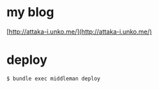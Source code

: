 # my blog

[http://attaka-i.unko.me/](http://attaka-i.unko.me/)


# deploy

    $ bundle exec middleman deploy